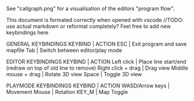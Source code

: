 See "callgraph.png" for a visualisation of the editors "program flow".

This document is formated correctly when opened with vscode
//TODO: use actual markdown or reformat completely?
Feel free to add new keybindings here

GENERAL KEYBINDINGS
KEYBIND				| 	ACTION
ESC					|	Exit program and save mapfile
Tab					|	Switch between editor/play mode

EDITOR KEYBINDINGS
KEYBIND				| 	ACTION
Left click			|	Place line start/end (redraw on top of old line to remove)
Right click + drag 	|	Drag view
Middle mouse + drag	|	Rotate 3D view
Space				|	Toggle 3D view

PLAYMODE KEYBINDINGS
KEYBIND				| 	ACTION
WASD/Arrow keys		|	Movement
Mouse 				|	Rotation
KEY_M				|	Map Toggle
